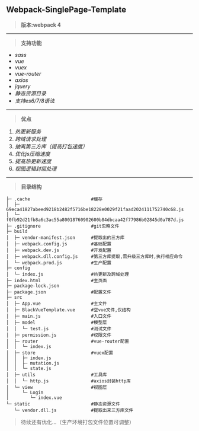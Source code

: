 **Webpack-SinglePage-Template**
---------------------------

> **版本:webpack 4**


----------


> **支持功能**

 - *sass*
 - *vue*
 - *vuex*
 - *vue-router*
 - *axios*
 - *jquery*
 - *静态资源目录*
 - *支持es6/7/8语法*


----------
> **优点**

 1. *热更新服务*
 2. *跨域请求处理*
 3. *抽离第三方库（提高打包速度）*
 4. *优化js压缩速度*
 5. *提高热更新速度*
 6. *视图逻辑封层处理*


----------

> **目录结构**

    ├─ .cache                       #缓存
    │  ├─ 69eca41827abeed9218b2482f5716be18228e0029f21faad2024111752740c68.js
    │  └─ f0fb92d21fb8a6c3ac55a80018760902600b84dbcaa42f77986b02845d0a787d.js
    ├─ .gitignore                   #git忽略文件
    ├─ build 
    │  ├─ vendor-manifest.json      #提取出的三方库
    │  ├─ webpack.config.js         #基础配置
    │  ├─ webpack.dev.js            #开发配置
    │  ├─ webpack.dll.config.js     #第三方库提取,需升级三方库时,执行相应命令
    │  └─ webpack.prod.js           #生产配置
    ├─ config
    │  └─ index.js                  #热更新及跨域处理
    ├─ index.html                   #主页面
    ├─ package-lock.json
    ├─ package.json                 #配置文件
    ├─ src
    │  ├─ App.vue                   #主文件
    │  ├─ BlackVueTemplate.vue      #空vue文件,仅结构
    │  ├─ main.js                   #入口文件
    │  ├─ model                     #模型层
    │  │  └─ test.js                #测试文件
    │  ├─ permission.js             #权限文件
    │  ├─ router                    #vue-router配置
    │  │  └─ index.js
    │  ├─ store                     #vuex配置
    │  │  ├─ index.js
    │  │  ├─ mutation.js
    │  │  └─ state.js
    │  ├─ utils                     #工具库
    │  │  └─ http.js                #axios封装http库
    │  └─ view                      #视图层
    │     └─ Login 
    │        └─ index.vue
    └─ static                       #静态资源文件
       └─ vendor.dll.js             #提取出来三方库文件

> 待续还有优化...（生产环境打包文件位置可调整）